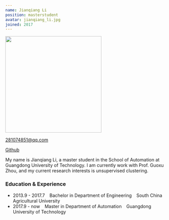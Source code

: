 ```yaml
---
name: Jianqiang Li
position: masterstudent
avatar: jianqiang_li.jpg 
joined: 2017 
---
```


<!-- 
name: 你的名字 
position: 博士生写 phdstudent, 硕士生写 masterstudent, 本科生写 undergraduatestudent
avatar: 个人正面照的名字，发给我时那张图片要对应着这个名字，如jinshi_yu.png
joined: 加入实验室年份
 -->

<!-- (不用管，也不要删 -->
<img width="300" src="{{site.baseurl}}/images/people/{{page.avatar}}" data-action="zoom">

<!-- 你们的邮箱，自行替换 -->
<i class="fa fa-envelope-o"></i> 281074851@qq.com <br> 

<!-- 将githubname改成你的github的name, 不写的话，可以删掉它 -->
<a href="https://github.com/githubname"><i class="fa fa-github"></i> Github</a>

<!-- 个人简介，好好写 -->
My name is Jianqiang Li, a master student in the School of Automation at Guangdong University of Technology. I am currently work with Prof. Guoxu Zhou, and my current research interests is unsupervised clustering.


<!-- 学习及经历等： -->
### Education & Experience

- 2013.9 - 2017.7 &ensp; Bachelor in Department of Engineering &ensp;  South China Agricultural University
- 2017.9 - now &ensp; Master in Department of Automation &ensp; Guangdong University of Technology
